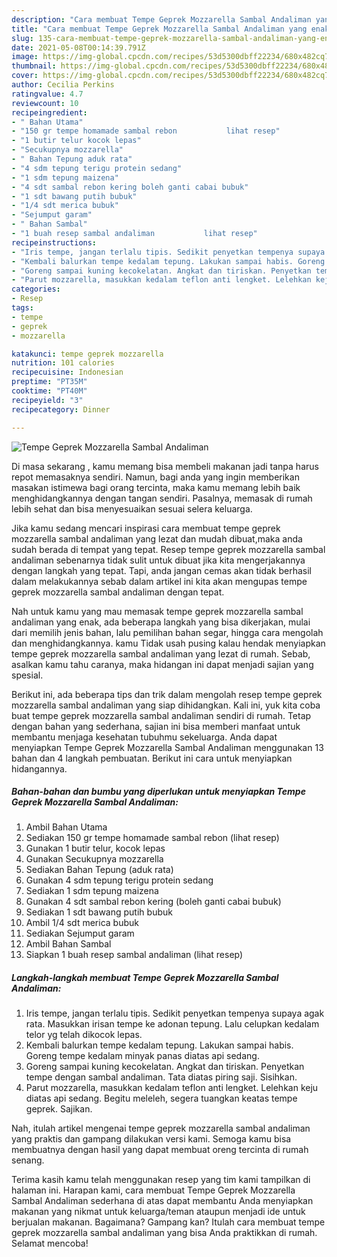 ```yaml
---
description: "Cara membuat Tempe Geprek Mozzarella Sambal Andaliman yang enak dan Mudah Dibuat"
title: "Cara membuat Tempe Geprek Mozzarella Sambal Andaliman yang enak dan Mudah Dibuat"
slug: 135-cara-membuat-tempe-geprek-mozzarella-sambal-andaliman-yang-enak-dan-mudah-dibuat
date: 2021-05-08T00:14:39.791Z
image: https://img-global.cpcdn.com/recipes/53d5300dbff22234/680x482cq70/tempe-geprek-mozzarella-sambal-andaliman-foto-resep-utama.jpg
thumbnail: https://img-global.cpcdn.com/recipes/53d5300dbff22234/680x482cq70/tempe-geprek-mozzarella-sambal-andaliman-foto-resep-utama.jpg
cover: https://img-global.cpcdn.com/recipes/53d5300dbff22234/680x482cq70/tempe-geprek-mozzarella-sambal-andaliman-foto-resep-utama.jpg
author: Cecilia Perkins
ratingvalue: 4.7
reviewcount: 10
recipeingredient:
- " Bahan Utama"
- "150 gr tempe homamade sambal rebon           lihat resep"
- "1 butir telur kocok lepas"
- "Secukupnya mozzarella"
- " Bahan Tepung aduk rata"
- "4 sdm tepung terigu protein sedang"
- "1 sdm tepung maizena"
- "4 sdt sambal rebon kering boleh ganti cabai bubuk"
- "1 sdt bawang putih bubuk"
- "1/4 sdt merica bubuk"
- "Sejumput garam"
- " Bahan Sambal"
- "1 buah resep sambal andaliman           lihat resep"
recipeinstructions:
- "Iris tempe, jangan terlalu tipis. Sedikit penyetkan tempenya supaya agak rata. Masukkan irisan tempe ke adonan tepung. Lalu celupkan kedalam telor yg telah dikocok lepas."
- "Kembali balurkan tempe kedalam tepung. Lakukan sampai habis. Goreng tempe kedalam minyak panas diatas api sedang."
- "Goreng sampai kuning kecokelatan. Angkat dan tiriskan. Penyetkan tempe dengan sambal andaliman. Tata diatas piring saji. Sisihkan."
- "Parut mozzarella, masukkan kedalam teflon anti lengket. Lelehkan keju diatas api sedang. Begitu meleleh, segera tuangkan keatas tempe geprek. Sajikan."
categories:
- Resep
tags:
- tempe
- geprek
- mozzarella

katakunci: tempe geprek mozzarella 
nutrition: 101 calories
recipecuisine: Indonesian
preptime: "PT35M"
cooktime: "PT40M"
recipeyield: "3"
recipecategory: Dinner

---
```



![Tempe Geprek Mozzarella Sambal Andaliman](https://img-global.cpcdn.com/recipes/53d5300dbff22234/680x482cq70/tempe-geprek-mozzarella-sambal-andaliman-foto-resep-utama.jpg)

Di masa  sekarang , kamu memang bisa membeli makanan jadi tanpa harus repot memasaknya sendiri. Namun, bagi anda yang ingin memberikan masakan istimewa bagi orang tercinta, maka kamu memang lebih baik menghidangkannya dengan tangan sendiri. Pasalnya, memasak di rumah lebih sehat dan bisa menyesuaikan sesuai selera keluarga.

Jika kamu sedang mencari inspirasi cara membuat tempe geprek mozzarella sambal andaliman yang lezat dan mudah dibuat,maka anda sudah berada di tempat yang tepat. Resep tempe geprek mozzarella sambal andaliman  sebenarnya tidak sulit untuk dibuat jika kita mengerjakannya dengan langkah yang tepat. Tapi, anda jangan cemas akan tidak berhasil dalam melakukannya 
sebab dalam artikel ini kita akan mengupas tempe geprek mozzarella sambal andaliman dengan tepat.  



Nah untuk kamu yang mau memasak tempe geprek mozzarella sambal andaliman yang enak, ada beberapa langkah yang bisa dikerjakan, mulai dari memilih jenis bahan, lalu pemilihan bahan segar, hingga cara mengolah dan menghidangkannya. kamu Tidak usah pusing kalau hendak menyiapkan tempe geprek mozzarella sambal andaliman yang lezat di rumah. Sebab, asalkan kamu  tahu caranya, maka hidangan ini dapat menjadi sajian yang spesial.

Berikut ini, ada beberapa tips dan trik dalam mengolah resep tempe geprek mozzarella sambal andaliman yang siap dihidangkan. Kali ini, yuk kita coba buat tempe geprek mozzarella sambal andaliman sendiri di rumah. Tetap dengan bahan yang sederhana, sajian ini bisa memberi manfaat untuk membantu menjaga kesehatan tubuhmu sekeluarga. Anda dapat menyiapkan Tempe Geprek Mozzarella Sambal Andaliman menggunakan 13 bahan dan 4 langkah pembuatan. Berikut ini cara untuk menyiapkan hidangannya.

<!--inarticleads1-->

##### Bahan-bahan dan bumbu yang diperlukan untuk menyiapkan Tempe Geprek Mozzarella Sambal Andaliman:

1. Ambil  Bahan Utama
1. Sediakan 150 gr tempe homamade sambal rebon           (lihat resep)
1. Gunakan 1 butir telur, kocok lepas
1. Gunakan Secukupnya mozzarella
1. Sediakan  Bahan Tepung (aduk rata)
1. Gunakan 4 sdm tepung terigu protein sedang
1. Sediakan 1 sdm tepung maizena
1. Gunakan 4 sdt sambal rebon kering (boleh ganti cabai bubuk)
1. Sediakan 1 sdt bawang putih bubuk
1. Ambil 1/4 sdt merica bubuk
1. Sediakan Sejumput garam
1. Ambil  Bahan Sambal
1. Siapkan 1 buah resep sambal andaliman           (lihat resep)




<!--inarticleads2-->

##### Langkah-langkah membuat Tempe Geprek Mozzarella Sambal Andaliman:

1. Iris tempe, jangan terlalu tipis. Sedikit penyetkan tempenya supaya agak rata. Masukkan irisan tempe ke adonan tepung. Lalu celupkan kedalam telor yg telah dikocok lepas.
1. Kembali balurkan tempe kedalam tepung. Lakukan sampai habis. Goreng tempe kedalam minyak panas diatas api sedang.
1. Goreng sampai kuning kecokelatan. Angkat dan tiriskan. Penyetkan tempe dengan sambal andaliman. Tata diatas piring saji. Sisihkan.
1. Parut mozzarella, masukkan kedalam teflon anti lengket. Lelehkan keju diatas api sedang. Begitu meleleh, segera tuangkan keatas tempe geprek. Sajikan.




Nah, itulah artikel mengenai  tempe geprek mozzarella sambal andaliman  yang praktis dan gampang dilakukan versi kami. Semoga kamu bisa membuatnya dengan hasil yang dapat membuat oreng tercinta di rumah senang. 

Terima kasih kamu telah menggunakan resep yang tim kami tampilkan di halaman ini. Harapan kami, cara membuat  Tempe Geprek Mozzarella Sambal Andaliman sederhana di atas dapat membantu Anda menyiapkan makanan yang nikmat untuk keluarga/teman ataupun menjadi ide untuk berjualan makanan. Bagaimana? Gampang kan? Itulah cara membuat tempe geprek mozzarella sambal andaliman yang bisa Anda praktikkan di rumah. Selamat mencoba!

